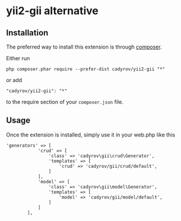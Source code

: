 yii2-gii alternative
==============

Installation
------------

The preferred way to install this extension is through [composer](http://getcomposer.org/download/).

Either run

```
php composer.phar require --prefer-dist cadyrov/yii2-gii "*"
```

or add

```
"cadyrov/yii2-gii": "*"
```

to the require section of your `composer.json` file.


Usage
-----

Once the extension is installed, simply use it in your web.php like this

```
'generators' => [
            'crud' => [
                'class' => 'cadyrov\gii\crud\Generator',
                'templates' => [
                    'crud' => 'cadyrov/gii/crud/default',
                ]
            ],
            'model' => [
                'class' => 'cadyrov\gii\model\Generator',
                'templates' => [
                    'model' => 'cadyrov/gii/model/default',
                ]
            ]
        ],
```
